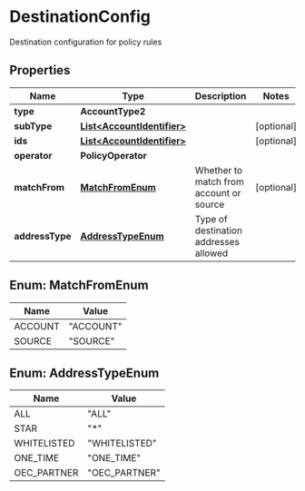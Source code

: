 

# DestinationConfig

Destination configuration for policy rules

## Properties

| Name | Type | Description | Notes |
|------------ | ------------- | ------------- | -------------|
|**type** | **AccountType2** |  |  |
|**subType** | [**List&lt;AccountIdentifier&gt;**](AccountIdentifier.md) |  |  [optional] |
|**ids** | [**List&lt;AccountIdentifier&gt;**](AccountIdentifier.md) |  |  [optional] |
|**operator** | **PolicyOperator** |  |  |
|**matchFrom** | [**MatchFromEnum**](#MatchFromEnum) | Whether to match from account or source |  [optional] |
|**addressType** | [**AddressTypeEnum**](#AddressTypeEnum) | Type of destination addresses allowed |  |



## Enum: MatchFromEnum

| Name | Value |
|---- | -----|
| ACCOUNT | &quot;ACCOUNT&quot; |
| SOURCE | &quot;SOURCE&quot; |



## Enum: AddressTypeEnum

| Name | Value |
|---- | -----|
| ALL | &quot;ALL&quot; |
| STAR | &quot;*&quot; |
| WHITELISTED | &quot;WHITELISTED&quot; |
| ONE_TIME | &quot;ONE_TIME&quot; |
| OEC_PARTNER | &quot;OEC_PARTNER&quot; |



